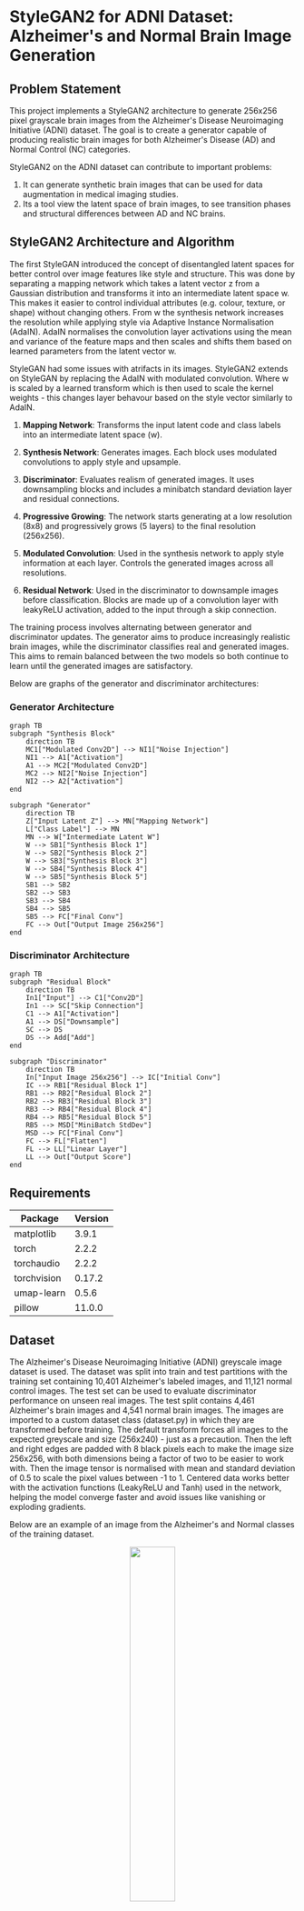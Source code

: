 # StyleGAN2 for ADNI Dataset: Alzheimer's and Normal Brain Image Generation

## Problem Statement

This project implements a StyleGAN2 architecture to generate 256x256 pixel grayscale brain images from the Alzheimer's Disease Neuroimaging Initiative (ADNI) dataset. The goal is to create a generator capable of producing realistic brain images for both Alzheimer's Disease (AD) and Normal Control (NC) categories.

StyleGAN2 on the ADNI dataset can contribute to important problems:
1. It can generate synthetic brain images that can be used for data augmentation in medical imaging studies.
2. Its a tool view the latent space of brain images, to see transition phases and structural differences between AD and NC brains.

## StyleGAN2 Architecture and Algorithm

The first StyleGAN introduced the concept of disentangled latent spaces for better control over image features like style and structure. This was done by separating a mapping network which takes a latent vector z from a Gaussian distribution and transforms it into an intermediate latent space w. This makes it easier to control individual attributes (e.g. colour, texture, or shape) without changing others. From w the synthesis network increases the resolution while applying style via Adaptive Instance Normalisation (AdaIN). AdaIN normalises the convolution layer activations using the mean and variance of the feature maps and then scales and shifts them based on learned parameters from the latent vector w.

StyleGAN had some issues with atrifacts in its images. StyleGAN2 extends on StyleGAN by replacing the AdaIN with modulated convolution. Where w is scaled by a learned transform which is then used to scale the kernel weights - this changes layer behavour based on the style vector similarly to AdaIN.


1. **Mapping Network**: Transforms the input latent code and class labels into an intermediate latent space (w).

2. **Synthesis Network**: Generates images. Each block uses modulated convolutions to apply style and upsample.

3. **Discriminator**: Evaluates realism of generated images. It uses downsampling blocks and includes a minibatch standard deviation layer and residual connections.

4. **Progressive Growing**: The network starts generating at a low resolution (8x8) and progressively grows (5 layers) to the final resolution (256x256).

5. **Modulated Convolution**: Used in the synthesis network to apply style information at each layer. Controls the generated images across all resolutions.

6. **Residual Network**: Used in the discriminator to downsample images before classification. Blocks are made up of a convolution layer with leakyReLU activation, added to the input through a skip connection.

The training process involves alternating between generator and discriminator updates. The generator aims to produce increasingly realistic brain images, while the discriminator classifies real and generated images. This aims to remain balanced between the two models so both continue to learn until the generated images are satisfactory.

Below are graphs of the generator and discriminator architectures:

### Generator Architecture

```mermaid
graph TB
subgraph "Synthesis Block"
    direction TB
    MC1["Modulated Conv2D"] --> NI1["Noise Injection"]
    NI1 --> A1["Activation"]
    A1 --> MC2["Modulated Conv2D"]
    MC2 --> NI2["Noise Injection"]
    NI2 --> A2["Activation"]
end

subgraph "Generator"
    direction TB
    Z["Input Latent Z"] --> MN["Mapping Network"]
    L["Class Label"] --> MN
    MN --> W["Intermediate Latent W"]
    W --> SB1["Synthesis Block 1"]
    W --> SB2["Synthesis Block 2"]
    W --> SB3["Synthesis Block 3"]
    W --> SB4["Synthesis Block 4"]
    W --> SB5["Synthesis Block 5"]
    SB1 --> SB2
    SB2 --> SB3
    SB3 --> SB4
    SB4 --> SB5
    SB5 --> FC["Final Conv"]
    FC --> Out["Output Image 256x256"]
end
```

### Discriminator Architecture

```mermaid
graph TB
subgraph "Residual Block"
    direction TB
    In1["Input"] --> C1["Conv2D"]
    In1 --> SC["Skip Connection"]
    C1 --> A1["Activation"]
    A1 --> DS["Downsample"]
    SC --> DS
    DS --> Add["Add"]
end

subgraph "Discriminator"
    direction TB
    In["Input Image 256x256"] --> IC["Initial Conv"]
    IC --> RB1["Residual Block 1"]
    RB1 --> RB2["Residual Block 2"]
    RB2 --> RB3["Residual Block 3"]
    RB3 --> RB4["Residual Block 4"]
    RB4 --> RB5["Residual Block 5"]
    RB5 --> MSD["MiniBatch StdDev"]
    MSD --> FC["Final Conv"]
    FC --> FL["Flatten"]
    FL --> LL["Linear Layer"]
    LL --> Out["Output Score"]
end
```


## Requirements
| Package     | Version  |
|-------------|----------|
| matplotlib  | 3.9.1    |
| torch       | 2.2.2    |
| torchaudio  | 2.2.2    |
| torchvision | 0.17.2   |
| umap-learn  | 0.5.6    |
| pillow      | 11.0.0   |

## Dataset
The Alzheimer's Disease Neuroimaging Initiative (ADNI) greyscale image dataset is used. The dataset was split into train and test partitions with the training set containing 10,401 Alzheimer's labeled images, and 11,121 normal control images. The test set can be used to evaluate discriminator performance on unseen real images. The test split contains 4,461 Alzheimer's brain images and 4,541 normal brain images. The images are imported to a custom dataset class (dataset.py) in which they are transformed before training. The default transform forces all images to the expected greyscale and size (256x240) - just as a precaution. Then the left and right edges are padded with 8 black pixels each to make the image size 256x256, with both dimensions being a factor of two to be easier to work with. Then the image tensor is normalised with mean and standard deviation of 0.5 to scale the pixel values between -1 to 1. Centered data works better with the activation functions (LeakyReLU and Tanh) used in the network, helping the model converge faster and avoid issues like vanishing or exploding gradients.

Below are an example of an image from the Alzheimer's and Normal classes of the training dataset.

<p align="center">
    <img src="images/train_set_AD_example.jpeg" width="40%">
    <br>
    AD dataset example
</p>
<p align="center">
    <img src="images/train_set_NC_example.jpeg" width="40%">
    <br>
    NC dataset example
</p>

## Results

Through multiple attempts at fixes the training was unable to be stabilised. After only one batch of the first epoch the discriminator reduced its loss to close to 0 while the generators loss sat in the 8-12 range. This then continued through the rest of training, with the generator only producing black images. Below is an example of the loss plot from a failed training (note discriminator is only being updated once for every three generator updates - this was an attempt to prevent it overpowering the generator).

<p align="center">
    <img src="images/failed_loss_plot.png" width="80%">
    <br>
    Loss plot of failed training
</p>

A number of fixes were attempted - see commit history. Some of these were: lowering discriminator learning rate; gradient clipping the discriminator; reducing the number of convolution layers in the residual blocks. None of which worked. Putting debugging print statements in the generators forward pass function has revealed some information. Here is an example from the first forward pass in the first epoch:  

- W stats - min: -0.5029, max: 2.3184, mean: 0.3291
- Const stats - min: -4.3558, max: 3.9382, mean: -0.0023
- Block 0 output - min: -0.5824, max: 2.7969, mean: 0.1913
- Block 1 output - min: -0.2088, max: 1.0293, mean: 0.0760
- Block 2 output - min: -0.0412, max: 0.1953, mean: 0.0196
- Block 3 output - min: -0.0028, max: 0.0141, mean: 0.0010
- Block 4 output - min: -0.0001, max: 0.0005, mean: 0.0000
- Pre-tanh stats - min: -0.0000, max: 0.0000, mean: 0.0000
- Final output stats - min: -0.0000, max: 0.0000, mean: 0.0000

Initially in training the values are getting progressively smaller through each block. By Block 4, values are tiny (around 0.0001-0.0005) and then the final output is essentially zero which explains the black images. Initially vanishing gradients are the issue through the synthesis blocks.

Looking later in that same epoch shows: 

- W stats - min: -0.5317, max: 2.6328, mean: 0.3171
- Const stats - min: -4.3432, max: 3.9339, mean: -0.0031
- Block 0 output - min: -0.7678, max: 11.4550, mean: 0.2891
- Block 1 output - min: -4.8118, max: 54.6300, mean: 1.4092
- Block 2 output - min: -10.8681, max: 83.7554, mean: 4.2039
- Block 3 output - min: -13.6976, max: 66.3221, mean: 4.9582
- Block 4 output - min: -6.7009, max: 40.4881, mean: 1.8513
- Pre-tanh stats - min: -28.8438, max: 0.0753, mean: -8.8984
- Final output stats - min: -1.0000, max: 0.0752, mean: -0.5737

So later in the epoch the network starts producing larger values with significant growth across the blocks. The pre-tanh values are very large (e.g. -28.8438 to 0.0753) indicating the tanh activation is being saturated by exploding gradients, causing most values to be -1 (black) with occasional small positive values. 

The final attempt at fixing this issue was to implement group normalisation after each convolution layer in the generator synthesis blocks (has not been added to network architecture graph). Group normalisation will divide the channels into 8 groups and calculate the mean and standard deviation across the channels in each group. It then normalises to have mean 0 and stddev of 1. The goal was to have group normalisation ensure each block's output maintains a consistent scale to help backwards flow of gradients. 

GroupNorm is particularly useful here because:
1. Independent of batch size (unlike BatchNorm)
2. Preserves spatial information (unlike LayerNorm)
3. Provides stable statistics even when spatial dimensions change due to upsampling
4. Grouping helps maintain feature relationships while still normalising

This was still unable to stabilise training and the discriminator is overpowering the generator.

<p align="center">
    <img src="images/final_loss_plot.png" width="80%">
    <br>
    Loss plot of failed training
</p>

Below is an example image that was generated. Obviously there isn't much to see.
<p align="center">
    <img src="images/fake_e5_s1.png" width="40%">
    <br>
    Loss plot of failed training
</p>

A potential issue was found in the saving of images thrugh matplotlib. The library by default treats 0 valued pixels as black, whereas the tanh final activation in the generator would mean values of -1 should be black. So perhaps the image visualisations are not appearing as they should - though the generator still isn't learning to produce brain images. 

## References
(1) This code was developed with assistance from the Claude AI assistant,
    created by Anthropic, PBC. Claude provided guidance on implementing
    StyleGAN2 architecture and training procedures.

    Date of assistance: 8-24/10/2024
    Claude version: Claude-3.5 Sonnet
    For more information about Claude: https://www.anthropic.com

(2) GitHub Repository: stylegan2-ada-pytorch
    URL: https://github.com/NVlabs/stylegan2-ada-pytorch/tree/main
    Accessed on: 29/09/24 - 21/10/24
    
(3) Karras, T., Laine, S., Aittala, M., Hellsten, J., Lehtinen, J., & Aila, T. (2020). 
    Analyzing and improving the image quality of StyleGAN.
    arXiv. https://arxiv.org/abs/1912.04958

(4) Karras, T., Laine, S., & Aila, T. (2019).
    A Style-Based Generator Architecture for Generative Adversarial Networks.
    arXiv. https://arxiv.org/abs/1812.04948